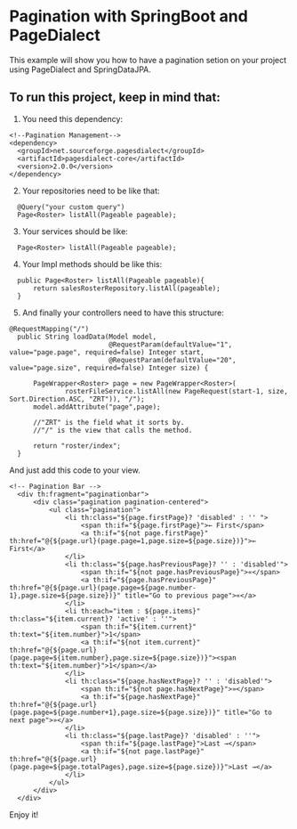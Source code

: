 # Pagination with SpringBoot and PageDialect

This example will show you how to have a pagination setion on your project using PageDialect and SpringDataJPA.

## To run this project, keep in mind that:

1) You need this dependency:

```
<!--Pagination Management-->
<dependency>
  <groupId>net.sourceforge.pagesdialect</groupId>
  <artifactId>pagesdialect-core</artifactId>
  <version>2.0.0</version>
</dependency>
```

2) Your repositories need to be like that:

```
  @Query("your custom query")
  Page<Roster> listAll(Pageable pageable);
```
3) Your services should be like:

```
  Page<Roster> listAll(Pageable pageable);
```

4) Your Impl methods should be like this:

```
  public Page<Roster> listAll(Pageable pageable){
      return salesRosterRepository.listAll(pageable);
  }
```

5) And finally your controllers need to have this structure:

```
@RequestMapping("/")
  public String loadData(Model model,
                         @RequestParam(defaultValue="1", value="page.page", required=false) Integer start,
                         @RequestParam(defaultValue="20", value="page.size", required=false) Integer size) {

      PageWrapper<Roster> page = new PageWrapper<Roster>(
              rosterFileService.listAll(new PageRequest(start-1, size, Sort.Direction.ASC, "ZRT")), "/");
      model.addAttribute("page",page);

      //"ZRT" is the field what it sorts by.
      //"/" is the view that calls the method.

      return "roster/index";
  }
```

And just add this code to your view.

```
<!-- Pagination Bar -->
  <div th:fragment="paginationbar">
      <div class="pagination pagination-centered">
          <ul class="pagination">
              <li th:class="${page.firstPage}? 'disabled' : '' ">
                  <span th:if="${page.firstPage}">← First</span>
                  <a th:if="${not page.firstPage}" th:href="@{${page.url}(page.page=1,page.size=${page.size})}">← First</a>
              </li>
              <li th:class="${page.hasPreviousPage}? '' : 'disabled'">
                  <span th:if="${not page.hasPreviousPage}">«</span>
                  <a th:if="${page.hasPreviousPage}" th:href="@{${page.url}(page.page=${page.number-1},page.size=${page.size})}" title="Go to previous page">«</a>
              </li>
              <li th:each="item : ${page.items}" th:class="${item.current}? 'active' : ''">
                  <span th:if="${item.current}" th:text="${item.number}">1</span>
                  <a th:if="${not item.current}" th:href="@{${page.url}(page.page=${item.number},page.size=${page.size})}"><span th:text="${item.number}">1</span></a>
              </li>
              <li th:class="${page.hasNextPage}? '' : 'disabled'">
                  <span th:if="${not page.hasNextPage}">»</span>
                  <a th:if="${page.hasNextPage}" th:href="@{${page.url}(page.page=${page.number+1},page.size=${page.size})}" title="Go to next page">»</a>
              </li>
              <li th:class="${page.lastPage}? 'disabled' : ''">
                  <span th:if="${page.lastPage}">Last →</span>
                  <a th:if="${not page.lastPage}" th:href="@{${page.url}(page.page=${page.totalPages},page.size=${page.size})}">Last →</a>
              </li>
          </ul>
      </div>
  </div>
```

Enjoy it!
